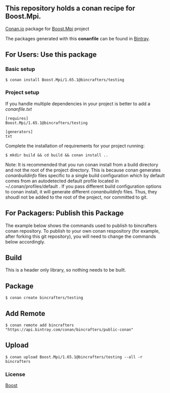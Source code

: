 ## This repository holds a conan recipe for Boost.Mpi.

[Conan.io](https://conan.io) package for [Boost.Mpi](https://github.com/Boostorg/Mpi) project

The packages generated with this **conanfile** can be found in [Bintray](https://bintray.com/bincrafters/public-conan/Boost.Mpi%3Abincrafters).

## For Users: Use this package

### Basic setup

    $ conan install Boost.Mpi/1.65.1@bincrafters/testing

### Project setup

If you handle multiple dependencies in your project is better to add a *conanfile.txt*

    [requires]
    Boost.Mpi/1.65.1@bincrafters/testing

    [generators]
    txt

Complete the installation of requirements for your project running:</small></span>

    $ mkdir build && cd build && conan install ..
	
Note: It is recommended that you run conan install from a build directory and not the root of the project directory.  This is because conan generates *conanbuildinfo* files specific to a single build configuration which by default comes from an autodetected default profile located in ~/.conan/profiles/default .  If you pass different build configuration options to conan install, it will generate different *conanbuildinfo* files.  Thus, they shoudl not be added to the root of the project, nor committed to git. 

## For Packagers: Publish this Package

The example below shows the commands used to publish to bincrafters conan repository. To publish to your own conan respository (for example, after forking this git repository), you will need to change the commands below accordingly. 

## Build  

This is a header only library, so nothing needs to be built.

## Package 

    $ conan create bincrafters/testing
	
## Add Remote

	$ conan remote add bincrafters "https://api.bintray.com/conan/bincrafters/public-conan"

## Upload

    $ conan upload Boost.Mpi/1.65.1@bincrafters/testing --all -r bincrafters

### License
[Boost](LICENSE)
